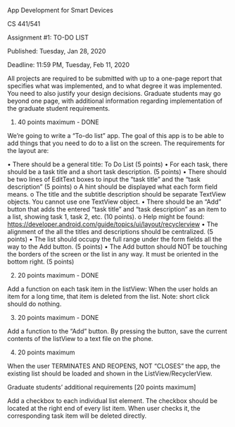 App Development for Smart Devices

CS 441/541

Assignment #1: TO-DO LIST

Published: Tuesday, Jan 28, 2020

Deadline: 11:59 PM, Tuesday, Feb 11, 2020

All projects are required to be submitted with up to a one-page report that specifies what was
implemented, and to what degree it was implemented. You need to also justify your design
decisions. Graduate students may go beyond one page, with additional information regarding
implementation of the graduate student requirements.

1. 40 points maximum - DONE

We’re going to write a “To-do list” app. The goal of this app is to be able to add things that you
need to do to a list on the screen. The requirements for the layout are:

• There should be a general title: To Do List (5 points)
• For each task, there should be a task title and a short task description. (5 points)
• There should be two lines of EditText boxes to input the “task title” and the “task
description” (5 points)
o A hint should be displayed what each form field means.
o The title and the subtitle description should be separate TextView objects. You
cannot use one TextView object.
• There should be an “Add” button that adds the entered “task title” and “task
description” as an item to a list, showing task 1, task 2, etc. (10 points).
o Help might be found:
https://developer.android.com/guide/topics/ui/layout/recyclerview
• The alignment of the all the titles and descriptions should be centralized. (5 points)
• The list should occupy the full range under the form fields all the way to the Add button.
(5 points)
• The Add button should NOT be touching the borders of the screen or the list in any way.
It must be oriented in the bottom right. (5 points)

2. 20 points maximum - DONE

Add a function on each task item in the listView: When the user holds an item for a long
time, that item is deleted from the list. Note: short click should do nothing.

3. 20 points maximum - DONE

Add a function to the “Add” button. By pressing the button, save the current contents of
the listView to a text file on the phone.

4. 20 points maximum

When the user TERMINATES AND REOPENS, NOT “CLOSES” the app, the existing list should
be loaded and shown in the ListView/RecyclerView.

Graduate students’ additional requirements [20 points maximum]

Add a checkbox to each individual list element. The checkbox should be located at the right
end of every list item. When user checks it, the corresponding task item will be deleted directly.
